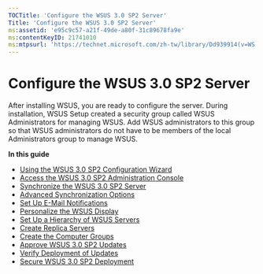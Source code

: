 ```yaml
---
TOCTitle: 'Configure the WSUS 3.0 SP2 Server'
Title: 'Configure the WSUS 3.0 SP2 Server'
ms:assetid: 'e95c9c57-a21f-49de-a80f-31c89678fa9e'
ms:contentKeyID: 21741010
ms:mtpsurl: 'https://technet.microsoft.com/zh-tw/library/Dd939914(v=WS.10)'
---
```


Configure the WSUS 3.0 SP2 Server
=================================

After installing WSUS, you are ready to configure the server. During installation, WSUS Setup created a security group called WSUS Administrators for managing WSUS. Add WSUS administrators to this group so that WSUS administrators do not have to be members of the local Administrators group to manage WSUS.

**In this guide**

-   [Using the WSUS 3.0 SP2 Configuration Wizard](https://technet.microsoft.com/ea86ec38-ddaa-4d97-a14b-714d18063ccb)
-   [Access the WSUS 3.0 SP2 Administration Console](https://technet.microsoft.com/b08a9dd0-5671-4ecb-bf82-4d5cac2d56de)
-   [Synchronize the WSUS 3.0 SP2 Server](https://technet.microsoft.com/7d2f7c3f-4ba2-4921-82bb-2958e6a77293)
-   [Advanced Synchronization Options](https://technet.microsoft.com/e29686d0-f4ef-4d04-9d88-ac4891b76a4d)
-   [Set Up E-Mail Notifications](https://technet.microsoft.com/d6937260-c35f-4f57-a8a9-88e8dc5423cf)
-   [Personalize the WSUS Display](https://technet.microsoft.com/c16668f3-8671-4372-b669-2fca38f491e6)
-   [Set Up a Hierarchy of WSUS Servers](https://technet.microsoft.com/63e99201-8ac6-4a22-8da2-7aff29014936)
-   [Create Replica Servers](https://technet.microsoft.com/98f0a612-9950-4c1d-ba02-a03ea9db81ef)
-   [Create the Computer Groups](https://technet.microsoft.com/39bf2e0a-bae7-45db-af8b-5be23013a128)
-   [Approve WSUS 3.0 SP2 Updates](https://technet.microsoft.com/73cc9bc9-b8c3-4734-94de-fe5368b1ff06)
-   [Verify Deployment of Updates](https://technet.microsoft.com/8d0b3a90-6d48-4c4e-b7c0-a629836ed28d)
-   [Secure WSUS 3.0 SP2 Deployment](https://technet.microsoft.com/5c494e41-05d1-4403-ae7b-4fbca2e56cd7)
